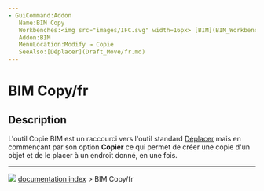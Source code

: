 ```yaml
---
- GuiCommand:Addon
   Name:BIM Copy
   Workbenches:<img src="images/IFC.svg" width=16px> [BIM](BIM_Workbench/fr.md)
   Addon:BIM
   MenuLocation:Modify → Copie
   SeeAlso:[Déplacer](Draft_Move/fr.md)
---
```


# BIM Copy/fr

## Description

L'outil Copie BIM est un raccourci vers l'outil standard [Déplacer](Draft_Move/fr.md) mais en commençant par son option **Copier** ce qui permet de créer une copie d'un objet et de le placer à un endroit donné, en une fois.



---
![](images/Right_arrow.png) [documentation index](../README.md) > BIM Copy/fr
